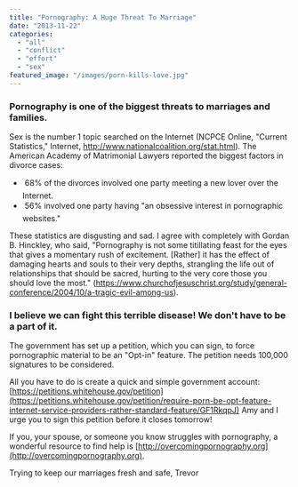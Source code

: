 ```yaml
---
title: "Pornography: A Huge Threat To Marriage"
date: "2013-11-22"
categories: 
  - "all"
  - "conflict"
  - "effort"
  - "sex"
featured_image: "/images/porn-kills-love.jpg"
---
```


### Pornography is one of the biggest threats to marriages and families.

Sex is the number 1 topic searched on the Internet (NCPCE Online, "Current Statistics," Internet, http://www.nationalcoalition.org/stat.html). The American Academy of Matrimonial Lawyers reported the biggest factors in divorce cases:

-  68% of the divorces involved one party meeting a new lover over the Internet.
-  56% involved one party having "an obsessive interest in pornographic websites."

These statistics are disgusting and sad. I agree with completely with Gordan B. Hinckley, who said, "Pornography is not some titillating feast for the eyes that gives a momentary rush of excitement. \[Rather\] it has the effect of damaging hearts and souls to their very depths, strangling the life out of relationships that should be sacred, hurting to the very core those you should love the most." (https://www.churchofjesuschrist.org/study/general-conference/2004/10/a-tragic-evil-among-us).

### I believe we can fight this terrible disease! We don't have to be a part of it.

The government has set up a petition, which you can sign, to force pornographic material to be an "Opt-in" feature. The petition needs 100,000 signatures to be considered.

All you have to do is create a quick and simple government account: [https://petitions.whitehouse.gov/petition](https://petitions.whitehouse.gov/petition/require-porn-be-opt-feature-internet-service-providers-rather-standard-feature/GF1RkqpJ) Amy and I urge you to sign this petition before it closes tomorrow!

If you, your spouse, or someone you know struggles with pornography, a wonderful resource to find help is [http://overcomingpornography.org](http://overcomingpornography.org).

Trying to keep our marriages fresh and safe, Trevor
